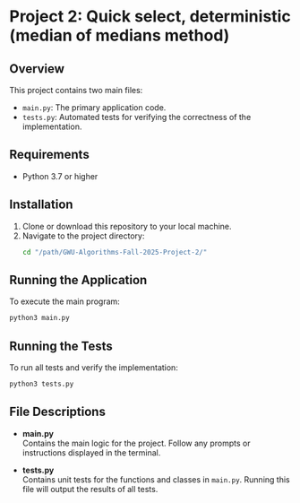 # Project 2: Quick select, deterministic (median of medians method)

## Overview

This project contains two main files:

- `main.py`: The primary application code.
- `tests.py`: Automated tests for verifying the correctness of the implementation.

## Requirements

- Python 3.7 or higher

## Installation

1. Clone or download this repository to your local machine.
2. Navigate to the project directory:
    ```bash
    cd "/path/GWU-Algorithms-Fall-2025-Project-2/"
    ```

## Running the Application

To execute the main program:

```bash
python3 main.py
```

## Running the Tests

To run all tests and verify the implementation:

```bash
python3 tests.py
```

## File Descriptions

- **main.py**  
  Contains the main logic for the project. Follow any prompts or instructions displayed in the terminal.

- **tests.py**  
  Contains unit tests for the functions and classes in `main.py`. Running this file will output the results of all tests.





